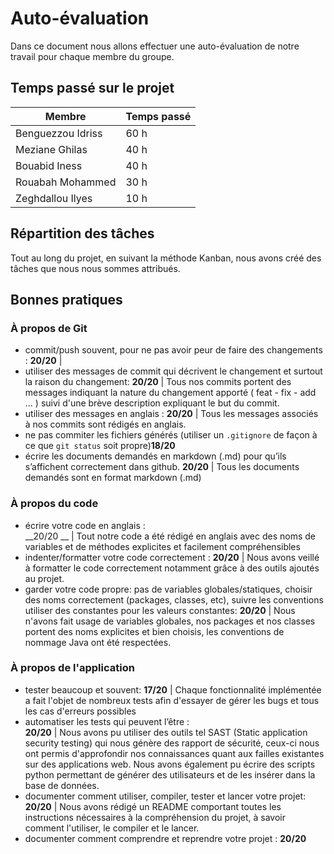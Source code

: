 # Auto-évaluation

Dans ce document nous allons effectuer une auto-évaluation de notre travail pour chaque membre du groupe.

## Temps passé sur le projet
|Membre|Temps passé |
|--|--|
| Benguezzou Idriss | 60 h |
| Meziane Ghilas | 40 h |
| Bouabid Iness | 40 h |
| Rouabah Mohammed | 30 h |
| Zeghdallou Ilyes | 10 h |

## Répartition des tâches
Tout au long du projet, en suivant la méthode Kanban, nous avons créé des tâches que nous nous sommes attribués.
## Bonnes pratiques
### À propos de Git
-   commit/push souvent, pour ne pas avoir peur de faire des changements : 
__20/20__ | 
-   utiliser des messages de commit qui décrivent le changement et surtout la raison du changement: 
__20/20__ | Tous nos commits portent des messages indiquant la nature du changement apporté ( feat - fix  - add ... ) suivi d'une brève description expliquant le but du commit. 
-   utiliser des messages en anglais : 
__20/20__ | Tous les messages associés à nos commits sont rédigés en anglais.
-   ne pas commiter les fichiers générés (utiliser un `.gitignore` de façon à ce que `git status` soit propre)__18/20__
-   écrire les documents demandés en markdown (.md) pour qu’ils s’affichent correctement dans github. __20/20__ | Tous les documents demandés sont en format markdown (.md)
### À propos du code
-   écrire votre code en anglais :  
__20/20 __ | Tout notre code a été rédigé en anglais avec des noms de variables et de méthodes explicites et facilement compréhensibles 
-   indenter/formatter votre code correctement : 
__20/20__ | Nous avons veillé à formatter le code correctement notamment grâce à des outils ajoutés au projet. 
-   garder votre code propre: pas de variables globales/statiques, choisir des noms correctement (packages, classes, etc), suivre les conventions utiliser des constantes pour les valeurs constantes: 
__20/20__ | Nous n'avons fait usage de variables globales, nos packages et nos classes portent des noms explicites et bien choisis, les conventions de nommage Java ont été respectées. 

### À propos de l'application
-    tester beaucoup et souvent: 
__17/20__ | Chaque fonctionnalité implémentée a fait l'objet de nombreux tests afin d'essayer de gérer les bugs et tous les cas d'erreurs possibles 
-   automatiser les tests qui peuvent l’être :  
__20/20__  | Nous avons pu utiliser des outils tel SAST (Static application security testing) qui nous génère des rapport de sécurité, ceux-ci nous ont permis d'approfondir nos connaissances quant aux failles existantes sur des applications web. Nous avons également pu écrire des scripts python permettant de générer des utilisateurs et de les insérer dans la base de données. 
-   documenter comment utiliser, compiler, tester et lancer votre projet:  
__20/20__ | Nous avons rédigé un README comportant toutes les instructions nécessaires à la compréhension du projet, à savoir comment l'utiliser, le compiler et le lancer. 
-   documenter comment comprendre et reprendre votre projet : __20/20__
